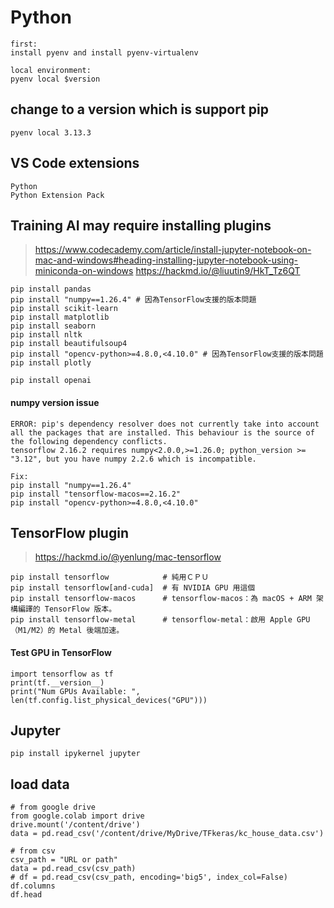 # Python

```
first:
install pyenv and install pyenv-virtualenv

local environment:
pyenv local $version
```

## change to a version which is support pip
```
pyenv local 3.13.3
```

## VS Code extensions
```
Python
Python Extension Pack
```

## Training AI may require installing plugins
> https://www.codecademy.com/article/install-jupyter-notebook-on-mac-and-windows#heading-installing-jupyter-notebook-using-miniconda-on-windows
> https://hackmd.io/@liuutin9/HkT_Tz6QT

```
pip install pandas
pip install "numpy==1.26.4" # 因為TensorFlow支援的版本問題
pip install scikit-learn
pip install matplotlib
pip install seaborn
pip install nltk
pip install beautifulsoup4
pip install "opencv-python>=4.8.0,<4.10.0" # 因為TensorFlow支援的版本問題
pip install plotly

pip install openai
```
#### numpy version issue
```
ERROR: pip's dependency resolver does not currently take into account all the packages that are installed. This behaviour is the source of the following dependency conflicts.
tensorflow 2.16.2 requires numpy<2.0.0,>=1.26.0; python_version >= "3.12", but you have numpy 2.2.6 which is incompatible.

Fix:
pip install "numpy==1.26.4"
pip install "tensorflow-macos==2.16.2"
pip install "opencv-python>=4.8.0,<4.10.0"
```


## TensorFlow plugin
> https://hackmd.io/@yenlung/mac-tensorflow
```
pip install tensorflow            # 純用ＣＰＵ
pip install tensorflow[and-cuda]  # 有 NVIDIA GPU 用這個
pip install tensorflow-macos      # tensorflow-macos：為 macOS + ARM 架構編譯的 TensorFlow 版本。
pip install tensorflow-metal      # tensorflow-metal：啟用 Apple GPU（M1/M2）的 Metal 後端加速。
```
#### Test GPU in TensorFlow
```
import tensorflow as tf
print(tf.__version__)
print("Num GPUs Available: ", len(tf.config.list_physical_devices("GPU")))
``` 

## Jupyter
```
pip install ipykernel jupyter
```


## load data
```
# from google drive
from google.colab import drive
drive.mount('/content/drive')
data = pd.read_csv('/content/drive/MyDrive/TFkeras/kc_house_data.csv')

# from csv
csv_path = "URL or path"
data = pd.read_csv(csv_path)
# df = pd.read_csv(csv_path, encoding='big5', index_col=False)
df.columns
df.head

```
